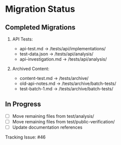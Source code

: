 # Migration Status

## Completed Migrations
1. API Tests:
   - api-test.md → /tests/api/implementations/
   - test-data.json → /tests/api/analysis/
   - api-investigation.md → /tests/api/analysis/

2. Archived Content:
   - content-test.md → /tests/archive/
   - old-api-notes.md → /tests/archive/batch-tests/
   - test-batch-1.md → /tests/archive/batch-tests/

## In Progress
- [ ] Move remaining files from test/analysis/
- [ ] Move remaining files from test/public-verification/
- [ ] Update documentation references

Tracking Issue: #46